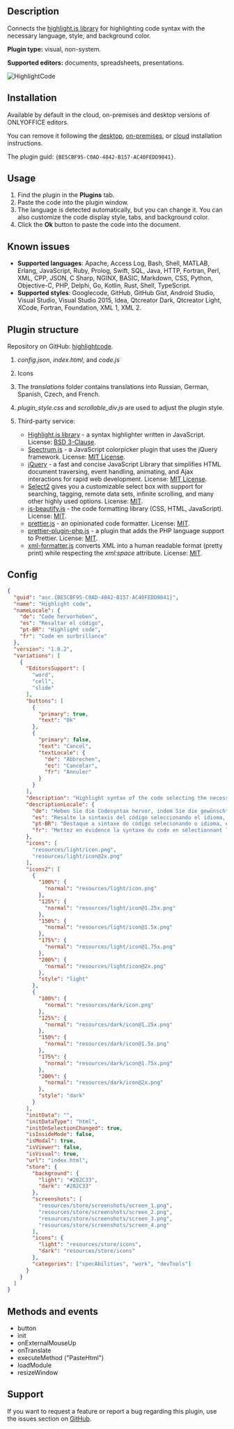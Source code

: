## Description

Connects the [highlight.js library](https://highlightjs.org/) for highlighting code syntax with the necessary language, style, and background color.

**Plugin type:** visual, non-system.

**Supported editors:** documents, spreadsheets, presentations.

![HighlightCode](/assets/images/plugins/gifs/highlight-code.gif)

## Installation

Available by default in the cloud, on-premises and desktop versions of ONLYOFFICE editors.

You can remove it following the [desktop](../installing/onlyoffice-desktop-editors.md), [on-premises](../installing/onlyoffice-docs-on-premises.md), or [cloud](../installing/onlyoffice-cloud.md) installation instructions.

The plugin guid: `{BE5CBF95-C0AD-4842-B157-AC40FEDD9841}`.

## Usage

1. Find the plugin in the **Plugins** tab.
2. Paste the code into the plugin window.
3. The language is detected automatically, but you can change it. You can also customize the code display style, tabs, and background color.
4. Click the **Ok** button to paste the code into the document.

## Known issues

- **Supported languages**: Apache, Access Log, Bash, Shell, MATLAB, Erlang, JavaScript, Ruby, Prolog, Swift, SQL, Java, HTTP, Fortran, Perl, XML, CPP, JSON, C Sharp, NGINX, BASIC, Markdown, CSS, Python, Objective-C, PHP, Delphi, Go, Kotlin, Rust, Shell, TypeScript.
- **Supported styles**: Googlecode, GitHub, GitHub Gist, Android Studio, Visual Studio, Visual Studio 2015, Idea, Qtcreator Dark, Qtcreator Light, XCode, Fortran, Foundation, XML 1, XML 2.

## Plugin structure

Repository on GitHub: [highlightcode](https://github.com/ONLYOFFICE/onlyoffice.github.io/tree/master/sdkjs-plugins/content/highlightcode).

1. *config.json*, *index.html*, and *code.js*

2. Icons

3. The *translations* folder contains translations into Russian, German, Spanish, Czech, and French.

4. *plugin\_style.css* and *scrollable\_div.js* are used to adjust the plugin style.

5. Third-party service:

   - [Highlight.js library](https://highlightjs.org/) - a syntax highlighter written in JavaScript. License: [BSD 3-Clause](https://github.com/ONLYOFFICE/onlyoffice.github.io/blob/master/sdkjs-plugins/content/highlightcode/licenses/Highlight.license).
   - [Spectrum.js](http://bgrins.github.io/spectrum/) - a JavaScript colorpicker plugin that uses the jQuery framework. License: [MIT License](https://github.com/ONLYOFFICE/onlyoffice.github.io/blob/master/sdkjs-plugins/content/highlightcode/licenses/spectrum.license).
   - [jQuery](https://jquery.com) - a fast and concise JavaScript Library that simplifies HTML document traversing, event handling, animating, and Ajax interactions for rapid web development. License: [MIT License](https://github.com/ONLYOFFICE/onlyoffice.github.io/blob/master/sdkjs-plugins/content/highlightcode/licenses/jQuery.license).
   - [Select2](https://select2.org/) gives you a customizable select box with support for searching, tagging, remote data sets, infinite scrolling, and many other highly used options. License: [MIT](https://github.com/ONLYOFFICE/onlyoffice.github.io/blob/master/sdkjs-plugins/content/highlightcode/licenses/Select2.license).
   - [js-beautify.js](https://github.com/beautify-web/js-beautify) - the code formatting library (CSS, HTML, JavaScript). License: [MIT](https://github.com/ONLYOFFICE/onlyoffice.github.io/blob/master/sdkjs-plugins/content/highlightcode/licenses/js-beautify.license).
   - [prettier.js](https://github.com/prettier/prettier) - an opinionated code formatter. License: [MIT](https://github.com/ONLYOFFICE/onlyoffice.github.io/blob/master/sdkjs-plugins/content/highlightcode/licenses/prettier.license).
   - [prettier-plugin-php.js](https://github.com/prettier/plugin-php) - a plugin that adds the PHP language support to Prettier. License: [MIT](https://github.com/ONLYOFFICE/onlyoffice.github.io/blob/master/sdkjs-plugins/content/highlightcode/licenses/prettier%40plugin-php.license).
   - [xml-formatter.js](https://github.com/chrisbottin/xml-formatter) converts XML into a human readable format (pretty print) while respecting the *xml:space* attribute. License: [MIT](https://github.com/ONLYOFFICE/onlyoffice.github.io/blob/master/sdkjs-plugins/content/highlightcode/licenses/xml-formatter.license).

## Config

``` json
{
  "guid": "asc.{BE5CBF95-C0AD-4842-B157-AC40FEDD9841}",
  "name": "Highlight code",
  "nameLocale": {
    "de": "Code hervorheben",
    "es": "Resaltar el código",
    "pt-BR": "Highlight code",
    "fr": "Code en surbrillance"
  },
  "version": "1.0.2",
  "variations": [
    {
      "EditorsSupport": [
        "word",
        "cell",
        "slide"
      ],
      "buttons": [
        {
          "primary": true,
          "text": "Ok"
        },
        {
          "primary": false,
          "text": "Cancel",
          "textLocale": {
            "de": "Abbrechen",
            "es": "Cancelar",
            "fr": "Annuler"
          }
        }
      ],
      "description": "Highlight syntax of the code selecting the necessary language, style, and background color.",
      "descriptionLocale": {
        "de": "Heben Sie die Codesyntax hervor, indem Sie die gewünschte Sprache, den Stil und die Hintergrundfarbe auswählen.",
        "es": "Resalte la sintaxis del código seleccionando el idioma, el estilo y el color de fondo necesarios.",
        "pt-BR": "Destaque a sintaxe do código selecionando o idioma, estilo e cor de fundo necessários.",
        "fr": "Mettez en évidence la syntaxe du code en sélectionnant la langue, le style et la couleur de l'arrière-plan."
      },
      "icons": [
        "resources/light/icon.png",
        "resources/light/icon@2x.png"
      ],
      "icons2": [
        {
          "100%": {
            "normal": "resources/light/icon.png"
          },
          "125%": {
            "normal": "resources/light/icon@1.25x.png"
          },
          "150%": {
            "normal": "resources/light/icon@1.5x.png"
          },
          "175%": {
            "normal": "resources/light/icon@1.75x.png"
          },
          "200%": {
            "normal": "resources/light/icon@2x.png"
          },
          "style": "light"
        },
        {
          "100%": {
            "normal": "resources/dark/icon.png"
          },
          "125%": {
            "normal": "resources/dark/icon@1.25x.png"
          },
          "150%": {
            "normal": "resources/dark/icon@1.5x.png"
          },
          "175%": {
            "normal": "resources/dark/icon@1.75x.png"
          },
          "200%": {
            "normal": "resources/dark/icon@2x.png"
          },
          "style": "dark"
        }
      ],
      "initData": "",
      "initDataType": "html",
      "initOnSelectionChanged": true,
      "isInsideMode": false,
      "isModal": true,
      "isViewer": false,
      "isVisual": true,
      "url": "index.html",
      "store": {
        "background": {
          "light": "#282C33",
          "dark": "#282C33"
        },
        "screenshots": [
          "resources/store/screenshots/screen_1.png",
          "resources/store/screenshots/screen_2.png",
          "resources/store/screenshots/screen_3.png",
          "resources/store/screenshots/screen_4.png"
        ],
        "icons": {
          "light": "resources/store/icons",
          "dark": "resources/store/icons"
        },
        "categories": ["specAbilities", "work", "devTools"]
      }
    }
  ]
}
```

## Methods and events

- button
- init
- onExternalMouseUp
- onTranslate
- executeMethod ("PasteHtml")
- loadModule
- resizeWindow

## Support

If you want to request a feature or report a bug regarding this plugin, use the issues section on [GitHub](https://github.com/ONLYOFFICE/onlyoffice.github.io/issues).
